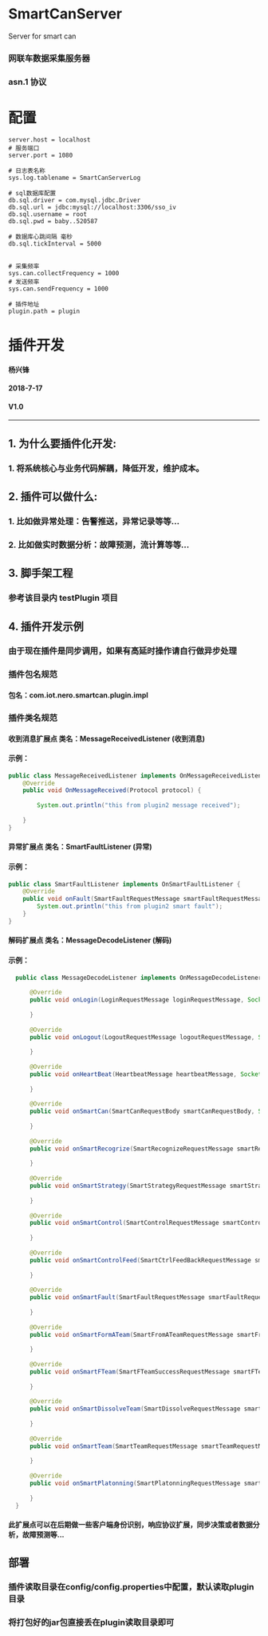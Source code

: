 # SmartCanServer
Server for smart can

### 网联车数据采集服务器 
### asn.1 协议


# 配置
``` properties
server.host = localhost
# 服务端口
server.port = 1080

# 日志表名称
sys.log.tablename = SmartCanServerLog

# sql数据库配置
db.sql.driver = com.mysql.jdbc.Driver
db.sql.url = jdbc:mysql://localhost:3306/sso_iv
db.sql.username = root
db.sql.pwd = baby..520587

# 数据库心跳间隔 毫秒
db.sql.tickInterval = 5000


# 采集频率
sys.can.collectFrequency = 1000
# 发送频率
sys.can.sendFrequency = 1000

# 插件地址
plugin.path = plugin
```

# 插件开发
  
  #### 杨兴锋
  
  #### 2018-7-17
  
  #### V1.0
  
  ____
  
  
  
  ## 1. 为什么要插件化开发:
  
  ### 1. 将系统核心与业务代码解耦，降低开发，维护成本。
  
  ## 2. 插件可以做什么:
  ### 1. 比如做异常处理：告警推送，异常记录等等...
  ### 2. 比如做实时数据分析：故障预测，流计算等等...
  
  ## 3. 脚手架工程
  
  ### 参考该目录内 testPlugin 项目
  ## 4. 插件开发示例
  ### 由于现在插件是同步调用，如果有高延时操作请自行做异步处理
  ### 插件包名规范
  #### 包名：com.iot.nero.smartcan.plugin.impl
  ### 插件类名规范
  #### 收到消息扩展点 类名：MessageReceivedListener   (收到消息)
  #### 示例：
  ```java
  public class MessageReceivedListener implements OnMessageReceivedListener {
      @Override
      public void OnMessageReceived(Protocol protocol) {
          
          System.out.println("this from plugin2 message received");
          
      }
  }
  ```
  #### 异常扩展点 类名：SmartFaultListener        (异常)
  #### 示例：
  
  ```java
  public class SmartFaultListener implements OnSmartFaultListener {
      @Override
      public void onFault(SmartFaultRequestMessage smartFaultRequestMessage) {
          System.out.println("this from plugin2 smart fault");
      }
  }
  ```
  
  #### 解码扩展点 类名：MessageDecodeListener        (解码)
  #### 示例：
    
  ```java
    public class MessageDecodeListener implements OnMessageDecodeListener {
    
        @Override
        public void onLogin(LoginRequestMessage loginRequestMessage, SocketChannel socketChannel) throws IOException {
    
        }
    
        @Override
        public void onLogout(LogoutRequestMessage logoutRequestMessage, SocketChannel socketChannel) throws IOException {
    
        }
    
        @Override
        public void onHeartBeat(HeartbeatMessage heartbeatMessage, SocketChannel socketChannel) throws IOException {
    
        }
    
        @Override
        public void onSmartCan(SmartCanRequestBody smartCanRequestBody, SocketChannel socketChannel) throws IOException {
    
        }
    
        @Override
        public void onSmartRecogrize(SmartRecognizeRequestMessage smartRecognizeRequestMessage, SocketChannel socketChannel) throws IOException {
    
        }
    
        @Override
        public void onSmartStrategy(SmartStrategyRequestMessage smartStrategyRequestMessage, SocketChannel socketChannel) throws IOException {
    
        }
    
        @Override
        public void onSmartControl(SmartControlRequestMessage smartControlRequestMessage, SocketChannel socketChannel) throws IOException {
    
        }
    
        @Override
        public void onSmartControlFeed(SmartCtrlFeedBackRequestMessage smartCtrlFeedBackRequestMessage, SocketChannel socketChannel) throws IOException {
    
        }
    
        @Override
        public void onSmartFault(SmartFaultRequestMessage smartFaultRequestMessage, SocketChannel socketChannel) throws IOException, InstantiationException, IllegalAccessException, NoSuchMethodException, InvocationTargetException {
    
        }
    
        @Override
        public void onSmartFormATeam(SmartFromATeamRequestMessage smartFromATeamRequestMessage, SocketChannel socketChannel) throws IOException {
    
        }
    
        @Override
        public void onSmartFTeam(SmartFTeamSuccessRequestMessage smartFTeamSuccessRequestMessage, SocketChannel socketChannel) throws IOException {
    
        }
    
        @Override
        public void onSmartDissolveTeam(SmartDissolveRequestMessage smartDissolveRequestMessage, SocketChannel socketChannel) throws IOException {
    
        }
    
        @Override
        public void onSmartTeam(SmartTeamRequestMessage smartTeamRequestMessage, SocketChannel socketChannel) throws IOException {
    
        }
    
        @Override
        public void onSmartPlatonning(SmartPlatonningRequestMessage smartPlatonningRequestMessage, SocketChannel socketChannel) throws IOException {
    
        }
    }

  ```
  #### 此扩展点可以在后期做一些客户端身份识别，响应协议扩展，同步决策或者数据分析，故障预测等...
  
  
  ## 部署
  ### 插件读取目录在config/config.properties中配置，默认读取plugin目录
  
  ###  将打包好的jar包直接丢在plugin读取目录即可